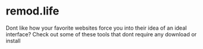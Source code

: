 # remod.life
Dont like how your favorite websites force you into their idea of an ideal interface? Check out some of these tools that dont require any download or install

